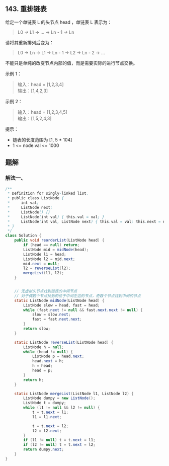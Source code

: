 ## 143. 重排链表

给定一个单链表 L 的头节点 head ，单链表 L 表示为：

>L0 → L1 → … → Ln - 1 → Ln  

请将其重新排列后变为：

>L0 → Ln → L1 → Ln - 1 → L2 → Ln - 2 → …  

不能只是单纯的改变节点内部的值，而是需要实际的进行节点交换。

 

示例 1：



>输入：head = [1,2,3,4]  
>输出：[1,4,2,3]  


示例 2：



>输入：head = [1,2,3,4,5]  
>输出：[1,5,2,4,3]  
 

提示：

- 链表的长度范围为 [1, 5 * 104]
- 1 <= node.val <= 1000


## 题解

### 解法一、

```java
/**
 * Definition for singly-linked list.
 * public class ListNode {
 *     int val;
 *     ListNode next;
 *     ListNode() {}
 *     ListNode(int val) { this.val = val; }
 *     ListNode(int val, ListNode next) { this.val = val; this.next = next; }
 * }
 */
class Solution {
    public void reorderList(ListNode head) {
        if (head == null) return;
        ListNode mid = midNode(head);
        ListNode l1 = head;
        ListNode l2 = mid.next;
        mid.next = null;
        l2 = reverseList(l2);
        mergeList(l1, l2);
    }


    // 无虚拟头节点找到链表的中间节点
    // 对于偶数个节点找到的位于中间左边的节点，奇数个节点找到中间的节点
    static ListNode midNode(ListNode head) {
        ListNode slow = head, fast = head;
        while (fast.next != null && fast.next.next != null) {
            slow = slow.next;
            fast = fast.next.next;
        }
        return slow;
    }

    static ListNode reverseList(ListNode head) {
        ListNode h = null;
        while (head != null) {
            ListNode p = head.next;
            head.next = h;
            h = head;
            head = p;
        }
        return h;
    }

    static ListNode mergeList(ListNode l1, ListNode l2) {
        ListNode dumpy = new ListNode();
        ListNode t = dumpy;
        while (l1 != null && l2 != null) {
            t = t.next = l1;
            l1 = l1.next;

            t = t.next = l2;
            l2 = l2.next;
        }
        if (l1 != null) t = t.next = l1;
        if (l2 != null) t = t.next = l2;
        return dumpy.next;
    }
}
```